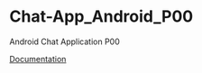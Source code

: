 # Chat-App_Android_P00
Android Chat Application P00


[Documentation](https://docs.google.com/document/d/1hcbbE_wBD1Ms1ya7fmf3q-yAWZW-8LU7H9vWc-EgoNU/edit?usp=sharing)